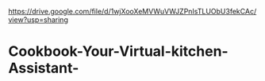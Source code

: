 https://drive.google.com/file/d/1wjXooXeMVWuVWJZPnIsTLUObU3fekCAc/view?usp=sharing
# Cookbook-Your-Virtual-kitchen-Assistant-
